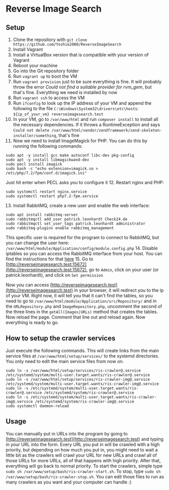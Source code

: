 # Reverse Image Search

## Setup

1. Clone the repository with `git clone https://github.com/Yoshie2000/ReverseImageSearch`
2. Install Vagrant
3. Install a VirtualBox version that is compatible with your version of Vagrant
4. Reboot your machine
5. Go into the Git repository folder
6. Run `vagrant up` to boot the VM
7. Run `vagrant provision` just to be sure everything is fine. It will probably throw the error *Could not find a suitable provider for rvm_gem*, but that's fine. Everything we need is installed by now
8. Run `vagrant ssh` to access the VM
9. Run `ifconfig` to look up the IP address of your VM and append the following to the file `C:\Windows\System32\drivers\etc\hosts`: `${ip_of_your_vm} reverseimagesearch.test`
10. In your VM, go to `/var/www/html` and run `composer install` to install all the necessary dependencies. If it throws a RuntimeException and says `Could not delete /var/www/html/vendor/zendframework/zend-skeleton-installer/something`, that's fine
11. Now we need to install ImageMagick for PHP. You can do this by running the following commands:
  ```
  sudo apt -y install gcc make autoconf libc-dev pkg-config
  sudo apt -y install libmagickwand-dev
  sudo pecl install imagick
  sudo bash -c "echo extension=imagick.so > /etc/php/7.2/fpm/conf.d/imagick.ini"
  ```
  Just hit enter when PECL asks you to configure it
12. Restart nginx and PHP:
  ```
  sudo systemctl restart nginx.service
  sudo systemctl restart php7.2-fpm.service
  ```
13. Install RabbitMQ, create a new user and enable the web interface: 
  ```
  sudo apt install rabbitmq-server
  sudo rabbitmqctl add_user patrick.leonhardt Check24.de
  sudo rabbitmqctl set_user_tags patrick.leonhardt administrator
  sudo rabbitmq-plugins enable rabbitmq_management
  ```
  This specific user is required for the program to connect to RabbitMQ, but you can change the user here: `/var/www/html/module/Application/config/module.config.php`
14. Disable iptables so you can access the RabbitMQ interface from your host. You can find the instructions for that [here](https://www.cyberciti.biz/faq/debian-iptables-stop/)
15. Go to [http://reverseimagesearch.test:15672](http://reverseimagesearch.test:15672), go to `Admin`, click on your user (or patrick.leonhardt), and click on `Set permission`

Now you can access [http://reverseimagesearch.test](http://reverseimagesearch.test) in your browser, it will redirect you to the ip of your VM.
Right now, it will tell you that it can't find the tables, so you need to go to `/var/www/html/module/Application/src/Repository/` and in the `URLRepository.php` and `ImageRepository.php`, uncomment the second of the three lines in the `getAll(Images|URLs)` method that creates the tables. Now reload the page. Comment that line out and reload again. Now everything is ready to go.

## How to setup the crawler services
Just execute the following commands. This will create links from the main service files at `/var/www/html/setup/services/` to the systemd directories. You only need to edit the main service files from now on.
```
sudo ln -s /var/www/html/setup/services/ris-crawler@.service /etc/systemd/system/multi-user.target.wants/ris-crawler@.service
sudo ln -s /var/www/html/setup/services/ris-crawler-img@.service /etc/systemd/system/multi-user.target.wants/ris-crawler-img@.service
sudo ln -s /etc/systemd/system/multi-user.target.wants/ris-crawler@.service /etc/systemd/system/ris-crawler@.service
sudo ln -s /etc/systemd/system/multi-user.target.wants/ris-crawler-img@.service /etc/systemd/system/ris-crawler-img@.service
sudo systemctl daemon-reload
```

## Usage
You can manually put in URLs into the program by going to [http://reverseimagesearch.test](http://reverseimagesearch.test) and typing in your URL into the form. Every URL you put in will be crawled with a high priority, but depending on how much you put in, you might need to wait a little bit as the crawlers will crawl your URL for new URLs and crawl all of those URLs for more URLs, all of that happens with high priority. After that, everything will go back to normal priority.
To start the crawlers, simple type `sudo sh /var/www/setup/bash/ris-crawler-start.sh`. To stop, type `sudo sh /var/www/setup/bash/ris-crawler-stop.sh`. You can edit those files to run as many crawlers as you want and your computer can handle :)
